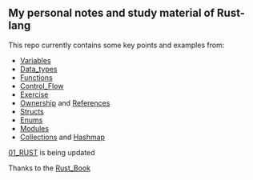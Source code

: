 ## My personal notes and study material of Rust-lang

This repo currently contains some key points and examples from:

- [Variables](variables/src/bin/)
- [Data_types](data_types/src/bin/)
- [Functions](functions/src/bin/)
- [Control_Flow](control_flow/src/bin/)
- [Exercise](exercise/src/bin/)
- [Ownership](ownership/src/bin/) and [References](ownership/src/bin/references.rs)
- [Structs](structs/src/bin/)
- [Enums](enums/src/bin/)
- [Modules](packages_crates_modules/src/)
- [Collections](collections/vec_string_hashmap.md) and [Hashmap](collections/src/bin/hashmap.rs)

[01_RUST](https://github.com/ahmad123m/01_RUST) is being updated

Thanks to the [Rust_Book](https://doc.rust-lang.org/book)
